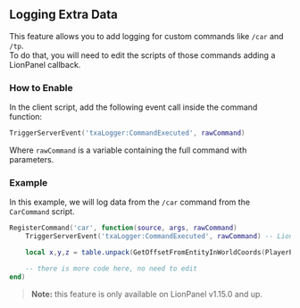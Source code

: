 ## Logging Extra Data
This feature allows you to add logging for custom commands like `/car` and `/tp`.  
To do that, you will need to edit the scripts of those commands adding a LionPanel callback.  
  
### How to Enable
In the client script, add the following event call inside the command function:  
```lua
TriggerServerEvent('txaLogger:CommandExecuted', rawCommand)
```
Where `rawCommand` is a variable containing the full command with parameters.
  
### Example
In this example, we will log data from the `/car` command from the `CarCommand` script.
```lua
RegisterCommand('car', function(source, args, rawCommand)
    TriggerServerEvent('txaLogger:CommandExecuted', rawCommand) -- LionPanel logging Callback

    local x,y,z = table.unpack(GetOffsetFromEntityInWorldCoords(PlayerPedId(), 0.0, 8.0, 0.5))

    -- there is more code here, no need to edit
end)
```

> **Note:** this feature is only available on LionPanel v1.15.0 and up.

